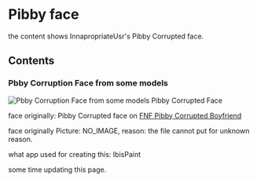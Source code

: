 # Pibby face

the content shows InnapropriateUsr's Pibby Corrupted face.

## Contents

### Pbby Corruption Face from some models

![Pbby Corruption Face from some models](https://tr.rbxcdn.com/c333ffa210f9e636c88ba0c911041d52/150/150/Decal/Png "Pibby Corrupted Face") Pibby Corrupted Face

face originally: Pibby Corrupted face on [FNF Pibby Corrupted Boyfriend](https://fridaynightfunking.fandom.com/wiki/FNF_Pibby_Corrupted#Corrupted_Boyfriend)

face originally Picture: NO_IMAGE, reason: the file cannot put for unknown reason.

what app used for creating this: IbisPaint

some time updating this page.